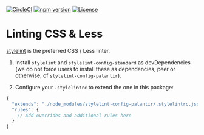 [![CircleCI](https://circleci.com/gh/palantir/stylelint-config-palantir.svg?style=shield&circle-token=f4447e3c4df0f0edee55b1f1823f07bb43c94604)](https://circleci.com/gh/palantir/stylelint-config-palantir)
[![npm version](https://badge.fury.io/js/stylelint-config-palantir.svg)](https://badge.fury.io/js/stylelint-config-palantir)
[![License](https://img.shields.io/badge/License-Apache%202.0-blue.svg)](https://opensource.org/licenses/Apache-2.0)

# Linting CSS & Less

[stylelint](https://github.com/stylelint/stylelint) is the preferred CSS / Less linter.

1. Install `stylelint` and `stylelint-config-standard` as devDependencies (we do not force users to
install these as dependencies, peer or otherwise, of `stylelint-config-palantir`).

2. Configure your `.stylelintrc` to extend the one in this package:

```js
{
  "extends": "./node_modules/stylelint-config-palantir/.stylelintrc.json",
  "rules": {
    // Add overrides and additional rules here
  }
}
```
